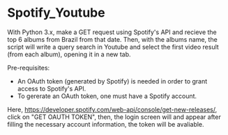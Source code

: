 # Spotify_Youtube

With Python 3.x, make a GET request using Spotify's API and recieve the top 6 albums from Brazil from that date. Then, with the albums name, the script will write a query search in Youtube and select the first video result (from each album), opening it in a new tab.

Pre-requisites:
 - An OAuth token (generated by Spotify) is needed in order to grant access to Spotify's API.
 - To gererate an OAuth token, one must have a Spotify account.
 
Here, https://developer.spotify.com/web-api/console/get-new-releases/, click on "GET OAUTH TOKEN", then, the login screen will 
and appear after filling the necessary account information, the token will be avaliable.
